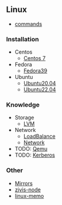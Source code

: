 ## Linux
* [commands](/basic-theories/commands/linux/README.md)

### Installation
* Centos
  + [Centos 7](install/centos/7/README.md)
* Fedora
  + [Fedora39](install/fedora/39/README.md)
* Ubuntu
  + [Ubuntu20.04](install/ubuntu/20.04/README.md)
  + [Ubuntu22.04](install/ubuntu/22.04/README.md)

### Knowledge
* Storage
  + [LVM](basic/lvm/README.md)
* Network
  + [LoadBalance](basic/load_balance.md)
  + [Network](network/README.md)
* TODO: [Qemu](qemu/README.md)
* TODO: [Kerberos](basic/kerberos.md)

### Other
* [Mirrors](mirrors/README.md)
* [zjvis-node](other/zjvis-node.md)
* [linux-memo](other/linux-memo.md)
